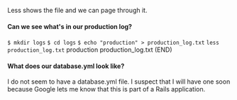 Less shows the file and we can page through it.  

#### Can we see what's in our production log?
`$ mkdir logs`
`$ cd logs`
`$ echo "production" > production_log.txt`
`less production_log.txt`
    production
    production_log.txt (END)

    



#### What does our database.yml look like?

I do not seem to have a database.yml file.  I suspect that I will have one soon because Google lets me know that this is part of a Rails application.  
